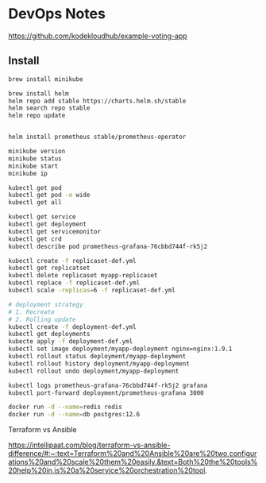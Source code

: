 # DevOps Notes

https://github.com/kodekloudhub/example-voting-app

## Install

```sh
brew install minikube

brew install helm
helm repo add stable https://charts.helm.sh/stable
helm search repo stable
helm repo update


helm install prometheus stable/prometheus-operator

minikube version
minikube status
minikube start
minikube ip

kubectl get pod
kubectl get pod -o wide
kubectl get all

kubectl get service
kubectl get deployment
kubectl get servicemonitor
kubectl get crd
kubectl describe pod prometheus-grafana-76cbbd744f-rk5j2

kubectl create -f replicaset-def.yml
kubectl get replicatset
kubectl delete replicaset myapp-replicaset
kubectl replace -f replicaset-def.yml
kubectl scale -replicas=6 -f replicaset-def.yml

# deployment strategy
# 1. Recreate
# 2. Rolling update
kubectl create -f deployment-def.yml
kubectl get deployments
kubecte apply -f deployment-def.yml
kubectl set image deployment/myapp-deployment nginx=nginx:1.9.1
kubectl rollout status deployment/myapp-deployment
kubectl rollout history deployment/myapp-deployment
kubectl rollout undo deployment/myapp-deployment

kubectl logs prometheus-grafana-76cbbd744f-rk5j2 grafana
kubectl port-forward deployment/prometheus-grafana 3000

docker run -d --name=redis redis
docker run -d --name=db postgres:12.6
```

Terraform vs Ansible

https://intellipaat.com/blog/terraform-vs-ansible-difference/#:~:text=Terraform%20and%20Ansible%20are%20two,configurations%20and%20scale%20them%20easily.&text=Both%20the%20tools%20help%20in,is%20a%20service%20orchestration%20tool.
